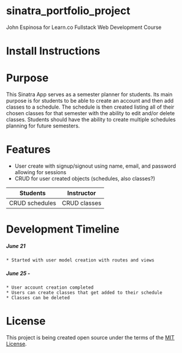 # sinatra_portfolio_project
John Espinosa for Learn.co Fullstack Web Development Course

# Install Instructions

# Purpose
  This Sinatra App serves as a semester planner for students. Its main purpose is for students to be able to create an account and then add classes to a schedule. The schedule is then created listing all of their chosen classes for that semester with the ability to edit and/or delete classes. Students should have the ability to create multiple schedules planning for future semesters.  

# Features
  * User create with signup/signout using name, email, and password allowing for sessions
  * CRUD for user created objects (schedules, also classes?) 

  | Students          | Instructor    |
  | -------------     |:-------------:| 
  | CRUD schedules    | CRUD classes  |
  

# Development Timeline
  ##### June 21
    * Started with user model creation with routes and views
  ##### June 25 - 
    * User account creation completed
    * Users can create classes that get added to their schedule
    * Classes can be deleted


# License
  This project is being created open source under the terms of the [MIT License](http://opensource.org/licenses/MIT).


